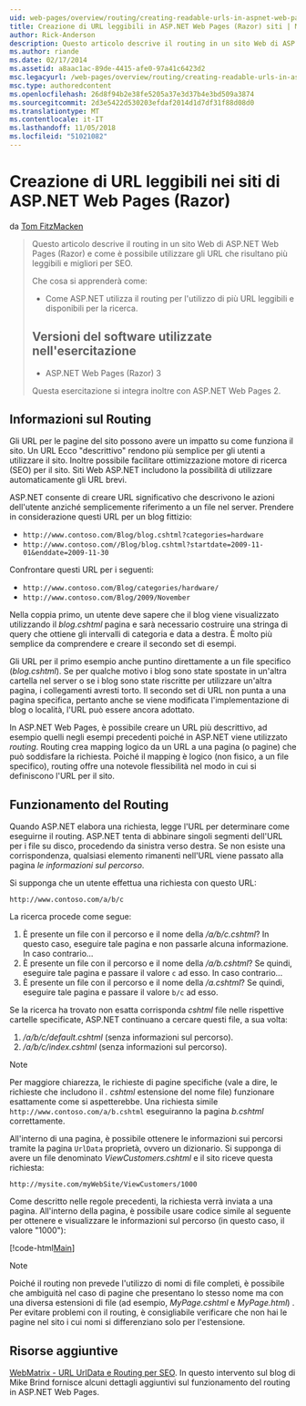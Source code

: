 ```yaml
---
uid: web-pages/overview/routing/creating-readable-urls-in-aspnet-web-pages-sites
title: Creazione di URL leggibili in ASP.NET Web Pages (Razor) siti | Microsoft Docs
author: Rick-Anderson
description: Questo articolo descrive il routing in un sito Web di ASP.NET Web Pages (Razor) e come è possibile utilizzare gli URL che risultano più leggibili e migliori per SEO. Che cosa si imposterà un...
ms.author: riande
ms.date: 02/17/2014
ms.assetid: a8aac1ac-89de-4415-afe0-97a41c6423d2
msc.legacyurl: /web-pages/overview/routing/creating-readable-urls-in-aspnet-web-pages-sites
msc.type: authoredcontent
ms.openlocfilehash: 26d8f94b2e38fe5205a37e3d37b4e3bd509a3874
ms.sourcegitcommit: 2d3e5422d530203efdaf2014d1d7df31f88d08d0
ms.translationtype: MT
ms.contentlocale: it-IT
ms.lasthandoff: 11/05/2018
ms.locfileid: "51021082"
---
```

<a name="creating-readable-urls-in-aspnet-web-pages-razor-sites"></a>Creazione di URL leggibili nei siti di ASP.NET Web Pages (Razor)
====================
da [Tom FitzMacken](https://github.com/tfitzmac)

> Questo articolo descrive il routing in un sito Web di ASP.NET Web Pages (Razor) e come è possibile utilizzare gli URL che risultano più leggibili e migliori per SEO.
> 
> Che cosa si apprenderà come:
> 
> - Come ASP.NET utilizza il routing per l'utilizzo di più URL leggibili e disponibili per la ricerca.
>   
> 
> ## <a name="software-versions-used-in-the-tutorial"></a>Versioni del software utilizzate nell'esercitazione
> 
> 
> - ASP.NET Web Pages (Razor) 3
>   
> 
> Questa esercitazione si integra inoltre con ASP.NET Web Pages 2.


## <a name="about-routing"></a>Informazioni sul Routing

Gli URL per le pagine del sito possono avere un impatto su come funziona il sito. Un URL Ecco &quot;descrittivo&quot; rendono più semplice per gli utenti a utilizzare il sito. Inoltre possibile facilitare ottimizzazione motore di ricerca (SEO) per il sito. Siti Web ASP.NET includono la possibilità di utilizzare automaticamente gli URL brevi.

ASP.NET consente di creare URL significativo che descrivono le azioni dell'utente anziché semplicemente riferimento a un file nel server. Prendere in considerazione questi URL per un blog fittizio:

- `http://www.contoso.com/Blog/blog.cshtml?categories=hardware`
- `http://www.contoso.com//Blog/blog.cshtml?startdate=2009-11-01&enddate=2009-11-30`

Confrontare questi URL per i seguenti:

- `http://www.contoso.com/Blog/categories/hardware/`
- `http://www.contoso.com/Blog/2009/November`

Nella coppia primo, un utente deve sapere che il blog viene visualizzato utilizzando il *blog.cshtml* pagina e sarà necessario costruire una stringa di query che ottiene gli intervalli di categoria e data a destra. È molto più semplice da comprendere e creare il secondo set di esempi.

Gli URL per il primo esempio anche puntino direttamente a un file specifico (*blog.cshtml*). Se per qualche motivo i blog sono state spostate in un'altra cartella nel server o se i blog sono state riscritte per utilizzare un'altra pagina, i collegamenti avresti torto. Il secondo set di URL non punta a una pagina specifica, pertanto anche se viene modificata l'implementazione di blog o località, l'URL può essere ancora adottato.

In ASP.NET Web Pages, è possibile creare un URL più descrittivo, ad esempio quelli negli esempi precedenti poiché in ASP.NET viene utilizzato *routing*. Routing crea mapping logico da un URL a una pagina (o pagine) che può soddisfare la richiesta. Poiché il mapping è logico (non fisico, a un file specifico), routing offre una notevole flessibilità nel modo in cui si definiscono l'URL per il sito.

## <a name="how-routing-works"></a>Funzionamento del Routing

Quando ASP.NET elabora una richiesta, legge l'URL per determinare come eseguirne il routing. ASP.NET tenta di abbinare singoli segmenti dell'URL per i file su disco, procedendo da sinistra verso destra. Se non esiste una corrispondenza, qualsiasi elemento rimanenti nell'URL viene passato alla pagina *le informazioni sul percorso*.

Si supponga che un utente effettua una richiesta con questo URL:

`http://www.contoso.com/a/b/c`

La ricerca procede come segue:

1. È presente un file con il percorso e il nome della */a/b/c.cshtml*? In questo caso, eseguire tale pagina e non passarle alcuna informazione. In caso contrario...
2. È presente un file con il percorso e il nome della */a/b.cshtml*? Se quindi, eseguire tale pagina e passare il valore `c` ad esso. In caso contrario...
3. È presente un file con il percorso e il nome della */a.cshtml*? Se quindi, eseguire tale pagina e passare il valore `b/c` ad esso.

Se la ricerca ha trovato non esatta corrisponda *cshtml* file nelle rispettive cartelle specificate, ASP.NET continuano a cercare questi file, a sua volta:

1. */a/b/c/default.cshtml* (senza informazioni sul percorso).
2. */a/b/c/index.cshtml* (senza informazioni sul percorso).

> [!NOTE]
> Per maggiore chiarezza, le richieste di pagine specifiche (vale a dire, le richieste che includono il *. cshtml* estensione del nome file) funzionare esattamente come si aspetterebbe. Una richiesta simile `http://www.contoso.com/a/b.cshtml` eseguiranno la pagina *b.cshtml* correttamente.


All'interno di una pagina, è possibile ottenere le informazioni sui percorsi tramite la pagina `UrlData` proprietà, ovvero un dizionario. Si supponga di avere un file denominato *ViewCustomers.cshtml* e il sito riceve questa richiesta:

`http://mysite.com/myWebSite/ViewCustomers/1000`

Come descritto nelle regole precedenti, la richiesta verrà inviata a una pagina. All'interno della pagina, è possibile usare codice simile al seguente per ottenere e visualizzare le informazioni sul percorso (in questo caso, il valore &quot;1000&quot;):

[!code-html[Main](creating-readable-urls-in-aspnet-web-pages-sites/samples/sample1.html)]

> [!NOTE]
> Poiché il routing non prevede l'utilizzo di nomi di file completi, è possibile che ambiguità nel caso di pagine che presentano lo stesso nome ma con una diversa estensioni di file (ad esempio, *MyPage.cshtml* e *MyPage.html*) . Per evitare problemi con il routing, è consigliabile verificare che non hai le pagine nel sito i cui nomi si differenziano solo per l'estensione.


<a id="Additional_Resources"></a>
## <a name="additional-resources"></a>Risorse aggiuntive

[WebMatrix - URL UrlData e Routing per SEO](http://www.mikesdotnetting.com/Article/165/WebMatrix-URLs-UrlData-and-Routing-for-SEO). In questo intervento sul blog di Mike Brind fornisce alcuni dettagli aggiuntivi sul funzionamento del routing in ASP.NET Web Pages.
